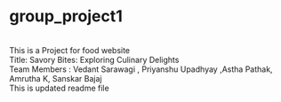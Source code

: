 # group_project1
<br>
This is a Project for  food website
<br>
Title: Savory Bites: Exploring Culinary Delights <br>
Team Members : Vedant Sarawagi , Priyanshu Upadhyay ,Astha Pathak, Amrutha K, Sanskar Bajaj
<br>
This is updated readme file


